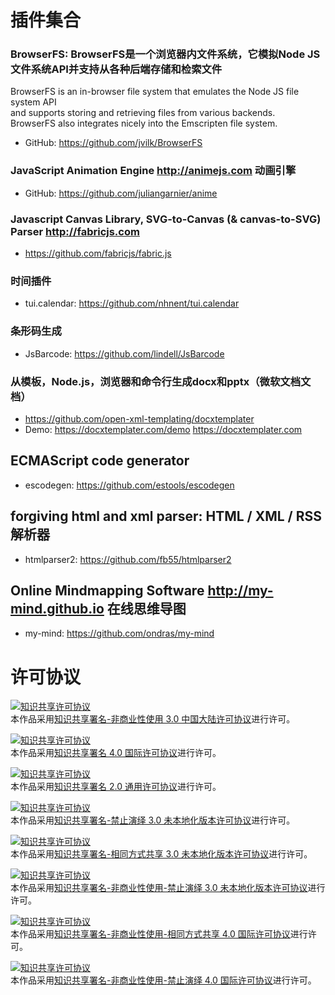# 插件集合


### BrowserFS: BrowserFS是一个浏览器内文件系统，它模拟Node JS文件系统API并支持从各种后端存储和检索文件
BrowserFS is an in-browser file system that emulates the Node JS file system API   
and supports storing and retrieving files from various backends.   
BrowserFS also integrates nicely into the Emscripten file system.  

- GitHub: https://github.com/jvilk/BrowserFS


### JavaScript Animation Engine http://animejs.com 动画引擎
- GitHub: https://github.com/juliangarnier/anime


### Javascript Canvas Library, SVG-to-Canvas (& canvas-to-SVG) Parser http://fabricjs.com
- https://github.com/fabricjs/fabric.js


### 时间插件
- tui.calendar: https://github.com/nhnent/tui.calendar

### 条形码生成
- JsBarcode: https://github.com/lindell/JsBarcode

### 从模板，Node.js，浏览器和命令行生成docx和pptx（微软文档文档）
- https://github.com/open-xml-templating/docxtemplater
- Demo: https://docxtemplater.com/demo https://docxtemplater.com

## ECMAScript code generator
- escodegen: https://github.com/estools/escodegen

## forgiving html and xml parser: HTML / XML / RSS解析器
- htmlparser2: https://github.com/fb55/htmlparser2


## Online Mindmapping Software http://my-mind.github.io 在线思维导图
- my-mind: https://github.com/ondras/my-mind


# 许可协议
<a rel="license" href="http://creativecommons.org/licenses/by-nc/3.0/cn/"><img alt="知识共享许可协议" style="border-width:0" src="https://i.creativecommons.org/l/by-nc/3.0/cn/88x31.png" /></a><br />本作品采用<a rel="license" href="http://creativecommons.org/licenses/by-nc/3.0/cn/">知识共享署名-非商业性使用 3.0 中国大陆许可协议</a>进行许可。

<a rel="license" href="http://creativecommons.org/licenses/by/4.0/"><img alt="知识共享许可协议" style="border-width:0" src="https://i.creativecommons.org/l/by/4.0/88x31.png" /></a><br />本作品采用<a rel="license" href="http://creativecommons.org/licenses/by/4.0/">知识共享署名 4.0 国际许可协议</a>进行许可。


<a rel="license" href="http://creativecommons.org/licenses/by/2.0/"><img alt="知识共享许可协议" style="border-width:0" src="https://i.creativecommons.org/l/by/2.0/88x31.png" /></a><br />本作品采用<a rel="license" href="http://creativecommons.org/licenses/by/2.0/">知识共享署名 2.0 通用许可协议</a>进行许可。

<a rel="license" href="http://creativecommons.org/licenses/by-nd/3.0/"><img alt="知识共享许可协议" style="border-width:0" src="https://i.creativecommons.org/l/by-nd/3.0/88x31.png" /></a><br />本作品采用<a rel="license" href="http://creativecommons.org/licenses/by-nd/3.0/">知识共享署名-禁止演绎 3.0 未本地化版本许可协议</a>进行许可。


<a rel="license" href="http://creativecommons.org/licenses/by-sa/3.0/"><img alt="知识共享许可协议" style="border-width:0" src="https://i.creativecommons.org/l/by-sa/3.0/88x31.png" /></a><br />本作品采用<a rel="license" href="http://creativecommons.org/licenses/by-sa/3.0/">知识共享署名-相同方式共享 3.0 未本地化版本许可协议</a>进行许可。

<a rel="license" href="http://creativecommons.org/licenses/by-nc-nd/3.0/"><img alt="知识共享许可协议" style="border-width:0" src="https://i.creativecommons.org/l/by-nc-nd/3.0/88x31.png" /></a><br />本作品采用<a rel="license" href="http://creativecommons.org/licenses/by-nc-nd/3.0/">知识共享署名-非商业性使用-禁止演绎 3.0 未本地化版本许可协议</a>进行许可。


<a rel="license" href="http://creativecommons.org/licenses/by-nc-sa/4.0/"><img alt="知识共享许可协议" style="border-width:0" src="https://i.creativecommons.org/l/by-nc-sa/4.0/88x31.png" /></a><br />本作品采用<a rel="license" href="http://creativecommons.org/licenses/by-nc-sa/4.0/">知识共享署名-非商业性使用-相同方式共享 4.0 国际许可协议</a>进行许可。


<a rel="license" href="http://creativecommons.org/licenses/by-nc-nd/4.0/"><img alt="知识共享许可协议" style="border-width:0" src="https://i.creativecommons.org/l/by-nc-nd/4.0/88x31.png" /></a><br />本作品采用<a rel="license" href="http://creativecommons.org/licenses/by-nc-nd/4.0/">知识共享署名-非商业性使用-禁止演绎 4.0 国际许可协议</a>进行许可。

